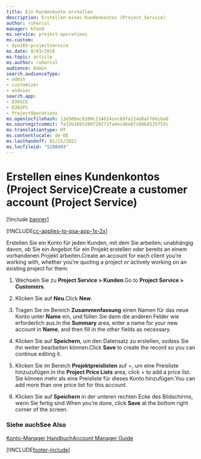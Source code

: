 ```yaml
---
title: Ein Kundenkonto erstellen
description: Erstellen eines Kundenkontos (Project Service)
author: ruhercul
manager: kfend
ms.service: project-operations
ms.custom:
- dyn365-projectservice
ms.date: 8/03/2018
ms.topic: article
ms.author: ruhercul
audience: Admin
search.audienceType:
- admin
- customizer
- enduser
search.app:
- D365CE
- D365PS
- ProjectOperations
ms.openlocfilehash: 13d309ac8200c114624cec69fa124d6af766cba8
ms.sourcegitcommit: fa32b1893286f20271fa4ec4be8fc68bd135f53c
ms.translationtype: HT
ms.contentlocale: de-DE
ms.lasthandoff: 02/15/2021
ms.locfileid: "5290493"
---
```

# <a name="create-a-customer-account-project-service"></a><span data-ttu-id="0154a-103">Erstellen eines Kundenkontos (Project Service)</span><span class="sxs-lookup"><span data-stu-id="0154a-103">Create a customer account (Project Service)</span></span>

[!include [banner](../includes/psa-now-project-operations.md)]

[!INCLUDE[cc-applies-to-psa-app-1x-2x](../includes/cc-applies-to-psa-app-1x-2x.md)]

<span data-ttu-id="0154a-104">Erstellen Sie ein Konto für jeden Kunden, mit dem Sie arbeiten; unabhängig davon, ob Sie ein Angebot für ein Projekt erstellen oder bereits an einem vorhandenen Projekt arbeiten.</span><span class="sxs-lookup"><span data-stu-id="0154a-104">Create an account for each client you’re working with, whether you’re quoting a project or actively working on an existing project for them.</span></span>  
  
1.  <span data-ttu-id="0154a-105">Wechseln Sie zu **Project Service > Kunden**.</span><span class="sxs-lookup"><span data-stu-id="0154a-105">Go to **Project Service > Customers**.</span></span>  
  
2.  <span data-ttu-id="0154a-106">Klicken Sie auf **Neu**.</span><span class="sxs-lookup"><span data-stu-id="0154a-106">Click **New**.</span></span>  
  
3.  <span data-ttu-id="0154a-107">Tragen Sie im Bereich **Zusammenfassung** einen Namen für das neue Konto unter **Name** ein, und füllen Sie dann die anderen Felder wie erforderlich aus.</span><span class="sxs-lookup"><span data-stu-id="0154a-107">In the **Summary** area, enter a name for your new account in **Name**, and then fill in the other fields as necessary.</span></span>  
  
4.  <span data-ttu-id="0154a-108">Klicken Sie auf **Speichern**, um den Datensatz zu erstellen, sodass Sie ihn weiter bearbeiten können.</span><span class="sxs-lookup"><span data-stu-id="0154a-108">Click **Save** to create the record so you can continue editing it.</span></span>  
  
5.  <span data-ttu-id="0154a-109">Klicken Sie im Bereich **Projektpreislisten** auf +, um eine Preisliste hinzuzufügen.</span><span class="sxs-lookup"><span data-stu-id="0154a-109">In the **Project Price Lists** area, click + to add a price list.</span></span> <span data-ttu-id="0154a-110">Sie können mehr als eine Preisliste für dieses Konto hinzufügen.</span><span class="sxs-lookup"><span data-stu-id="0154a-110">You can add more than one price list for this account.</span></span>  
  
6.  <span data-ttu-id="0154a-111">Klicken Sie auf **Speichern** in der unteren rechten Ecke des Bildschirms, wenn Sie fertig sind.</span><span class="sxs-lookup"><span data-stu-id="0154a-111">When you’re done, click **Save** at the bottom right corner of the screen.</span></span>  
  
### <a name="see-also"></a><span data-ttu-id="0154a-112">Siehe auch</span><span class="sxs-lookup"><span data-stu-id="0154a-112">See Also</span></span>  
 [<span data-ttu-id="0154a-113">Konto-Manager Handbuch</span><span class="sxs-lookup"><span data-stu-id="0154a-113">Account Manager Guide</span></span>](../psa/account-manager-guide.md)


[!INCLUDE[footer-include](../includes/footer-banner.md)]